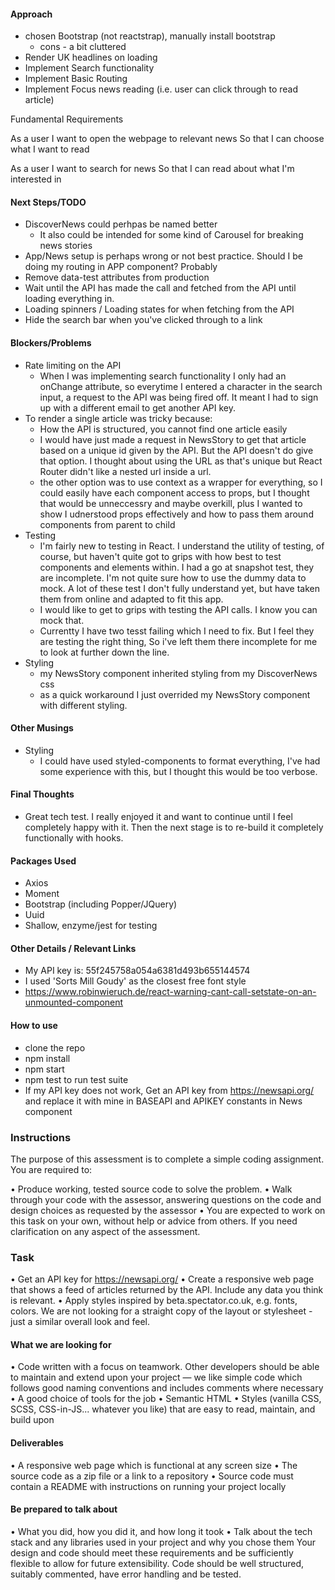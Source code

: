 #### Approach
- chosen Bootstrap (not reactstrap), manually install bootstrap
    - cons - a bit cluttered
-  Render UK headlines on loading
-  Implement Search functionality 
-  Implement Basic Routing
-  Implement Focus news reading (i.e. user can click through to read article)

Fundamental Requirements

As a user
I want to open the webpage to relevant news
So that I can choose what I want to read

As a user
I want to search for news
So that I can read about what I'm interested in


#### Next Steps/TODO
- DiscoverNews could perhpas be named better
    - It also could be intended for some kind of Carousel for breaking news stories
- App/News setup is perhaps wrong or not best practice. Should I be doing my routing in APP component? Probably
- Remove data-test attributes from production
- Wait until the API has made the call and fetched from the API until loading everything in. 
- Loading spinners / Loading states for when fetching from the API
- Hide the search bar when you've clicked through to a link


#### Blockers/Problems
- Rate limiting on the API
    - When I was implementing search functionality I only had an onChange attribute, so everytime I entered a character in the search input, a request to the API was being fired off. It meant I had to sign up with a different email to get another API key. 
- To render a single article was tricky because:
    - How the API is structured, you cannot find one article easily
    - I would have just made a request in NewsStory to get that article based on a unique id given by the API. But the API doesn't do give that option. I thought about using the URL as that's unique but React Router didn't like a nested url inside a url. 
    - the other option was to use context as a wrapper for everything, so I could easily have each component access to props, but I thought that would be unneccessry and maybe overkill, plus I wanted to show I udnerstood props effectively and how to pass them around components from parent to child
- Testing
    - I'm fairly new to testing in React. I understand the utility of testing, of course, but haven't quite got to grips with how best to test components and elements within. I had a go at snapshot test, they are incomplete. I'm not quite sure how to use the dummy data to mock. A lot of these test I don't fully understand yet, but have taken them from online and adapted to fit this app.
    - I would like to get to grips with testing the API calls. I know you can mock that.
    - Currentty I have two tesst failing which I need to fix. But I feel they are testing the right thing, So i've left them there incomplete for me to look at further down the line.
- Styling 
    - my NewsStory component inherited styling from my DiscoverNews css
    - as a quick workaround I just overrided my NewsStory component with different styling. 

#### Other Musings
- Styling
    - I could have used styled-components to format everything, I've had some experience with this, but I thought this would be too verbose. 

#### Final Thoughts

- Great tech test. I really enjoyed it and want to continue until I feel completely happy with it. Then the next stage is to re-build it completely functionally with hooks.

#### Packages Used

- Axios
- Moment
- Bootstrap (including Popper/JQuery)
- Uuid
- Shallow, enzyme/jest for testing

#### Other Details / Relevant Links
- My API key is: 55f245758a054a6381d493b655144574
- I used 'Sorts Mill Goudy' as the closest free font style
- https://www.robinwieruch.de/react-warning-cant-call-setstate-on-an-unmounted-component

#### How to use
- clone the repo
- npm install
- npm start
- npm test to run test suite
- If my API key does not work, Get an API key from https://newsapi.org/ and replace it with mine in BASEAPI and APIKEY constants in News component








### Instructions

The purpose of this assessment is to complete a simple coding assignment. You are required to:

• Produce working, tested source code to solve the problem.
• Walk through your code with the assessor, answering questions on the code and design choices as requested by the assessor
• You are expected to work on this task on your own, without help or advice from others. If you need clarification on any aspect of the assessment.

### Task
• Get an API key for https://newsapi.org/
• Create a responsive web page that shows a feed of articles returned by the API. Include any data you think is relevant.
• Apply styles inspired by beta.spectator.co.uk, e.g. fonts, colors. We are not looking for a straight copy of the layout or stylesheet - just a similar overall look and feel.

#### What we are looking for
• Code written with a focus on teamwork. Other developers should be able to maintain and extend upon your project — we like simple code which follows good naming conventions and includes comments where necessary
• A good choice of tools for the job
• Semantic HTML
• Styles (vanilla CSS, SCSS, CSS-in-JS... whatever you like) that are easy to read, maintain, and build upon

#### Deliverables
• A responsive web page which is functional at any screen size
• The source code as a zip file or a link to a repository
• Source code must contain a README with instructions on running your project locally

#### Be prepared to talk about
• What you did, how you did it, and how long it took
• Talk about the tech stack and any libraries used in your project and why you chose them
Your design and code should meet these requirements and be sufficiently flexible to allow for future extensibility. Code should be well structured, suitably commented, have error handling and be tested.